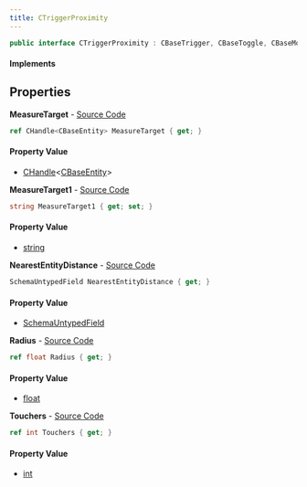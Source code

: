 ```yaml
---
title: CTriggerProximity
---
```


```csharp
public interface CTriggerProximity : CBaseTrigger, CBaseToggle, CBaseModelEntity, CBaseEntity, CEntityInstance, ISchemaClass<CEntityInstance>, ISchemaClass<CBaseEntity>, ISchemaClass<CBaseModelEntity>, ISchemaClass<CBaseToggle>, ISchemaClass<CBaseTrigger>, ISchemaClass<CTriggerProximity>, ISchemaField, ISchemaClass, INativeHandle
```

#### Implements

## Properties

**MeasureTarget** - [Source Code](https://github.com/swiftly-solution/swiftlys2/blob/main/managed/src/SwiftlyS2.Generated/Schemas/Interfaces/CTriggerProximity.cs#L16)

```csharp
ref CHandle<CBaseEntity> MeasureTarget { get; }
```

#### Property Value

- [CHandle](/docs/api/shared/natives/chandle-1)<[CBaseEntity](/docs/api/shared/schemadefinitions/cbaseentity)>

**MeasureTarget1** - [Source Code](https://github.com/swiftly-solution/swiftlys2/blob/main/managed/src/SwiftlyS2.Generated/Schemas/Interfaces/CTriggerProximity.cs#L18)

```csharp
string MeasureTarget1 { get; set; }
```

#### Property Value

- [string](https://learn.microsoft.com/dotnet/api/system.string)

**NearestEntityDistance** - [Source Code](https://github.com/swiftly-solution/swiftlys2/blob/main/managed/src/SwiftlyS2.Generated/Schemas/Interfaces/CTriggerProximity.cs#L25)

```csharp
SchemaUntypedField NearestEntityDistance { get; }
```

#### Property Value

- [SchemaUntypedField](/docs/api/shared/schemas/schemauntypedfield)

**Radius** - [Source Code](https://github.com/swiftly-solution/swiftlys2/blob/main/managed/src/SwiftlyS2.Generated/Schemas/Interfaces/CTriggerProximity.cs#L20)

```csharp
ref float Radius { get; }
```

#### Property Value

- [float](https://learn.microsoft.com/dotnet/api/system.single)

**Touchers** - [Source Code](https://github.com/swiftly-solution/swiftlys2/blob/main/managed/src/SwiftlyS2.Generated/Schemas/Interfaces/CTriggerProximity.cs#L22)

```csharp
ref int Touchers { get; }
```

#### Property Value

- [int](https://learn.microsoft.com/dotnet/api/system.int32)

